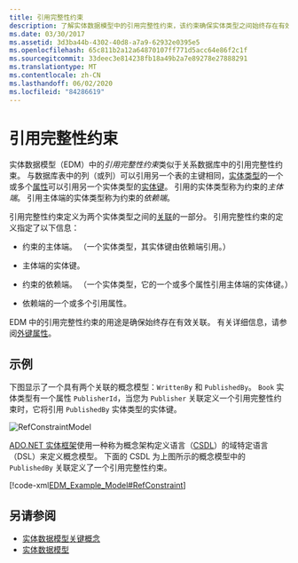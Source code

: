 ```yaml
---
title: 引用完整性约束
description: 了解实体数据模型中的引用完整性约束，该约束确保实体类型之间始终存在有效的关联。
ms.date: 03/30/2017
ms.assetid: 3d3ba44b-4302-40d8-a7a9-62932e0395e5
ms.openlocfilehash: 65c811b2a12a64870107ff771d5acc64e86f2c1f
ms.sourcegitcommit: 33deec3e814238fb18a49b2a7e89278e27888291
ms.translationtype: MT
ms.contentlocale: zh-CN
ms.lasthandoff: 06/02/2020
ms.locfileid: "84286619"
---
```

# <a name="referential-integrity-constraint"></a>引用完整性约束
实体数据模型（EDM）中的*引用完整性约束*类似于关系数据库中的引用完整性约束。 与数据库表中的列（或列）可以引用另一个表的主键相同，[实体类型](entity-type.md)的一个或多个[属性](property.md)可以引用另一个实体类型的[实体键](entity-key.md)。 引用的实体类型称为约束的*主体端*。 引用主体端的实体类型称为约束的*依赖端*。  
  
 引用完整性约束定义为两个实体类型之间的[关联](association-type.md)的一部分。 引用完整性约束的定义指定了以下信息：  
  
- 约束的主体端。 （一个实体类型，其实体键由依赖端引用。）  
  
- 主体端的实体键。  
  
- 约束的依赖端。 （一个实体类型，它的一个或多个属性引用主体端的实体键。）  
  
- 依赖端的一个或多个引用属性。  
  
 EDM 中的引用完整性约束的用途是确保始终存在有效关联。 有关详细信息，请参阅[外键属性](foreign-key-property.md)。  
  
## <a name="example"></a>示例  
 下图显示了一个具有两个关联的概念模型：`WrittenBy` 和 `PublishedBy`。 `Book` 实体类型有一个属性 `PublisherId`，当您为 `Publisher` 关联定义一个引用完整性约束时，它将引用 `PublishedBy` 实体类型的实体键。  
  
 ![RefConstraintModel](./media/referential-integrity-constraint/reference-constraint-model.gif "引用约束模型的示例")  
  
 [ADO.NET 实体框架](./ef/index.md)使用一种称为概念架构定义语言（[CSDL](/ef/ef6/modeling/designer/advanced/edmx/csdl-spec)）的域特定语言（DSL）来定义概念模型。 下面的 CSDL 为上图所示的概念模型中的 `PublishedBy` 关联定义了一个引用完整性约束。  
  
 [!code-xml[EDM_Example_Model#RefConstraint](../../../../samples/snippets/xml/VS_Snippets_Data/edm_example_model/xml/books4.edmx#refconstraint)]  
  
## <a name="see-also"></a>另请参阅

- [实体数据模型关键概念](entity-data-model-key-concepts.md)
- [实体数据模型](entity-data-model.md)
